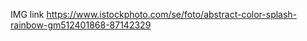 




IMG link
https://www.istockphoto.com/se/foto/abstract-color-splash-rainbow-gm512401868-87142329